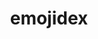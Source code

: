 ---
codehost: https://github.com/https://github.com/emojidex
logohandle: emojidex
sort: emojidex
title: emojidex
website: https://www.emojidex.com/
---